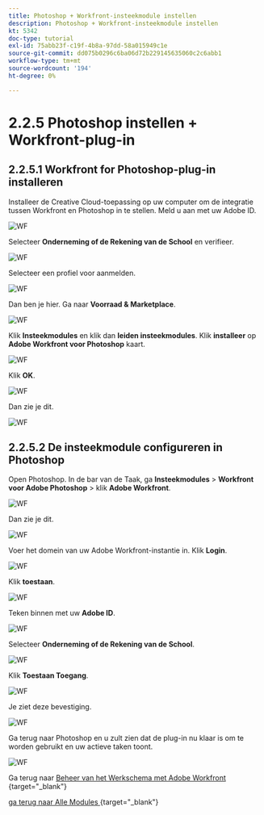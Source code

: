 ```yaml
---
title: Photoshop + Workfront-insteekmodule instellen
description: Photoshop + Workfront-insteekmodule instellen
kt: 5342
doc-type: tutorial
exl-id: 75abb23f-c19f-4b8a-97dd-58a015949c1e
source-git-commit: dd075b0296c6ba06d72b229145635060c2c6abb1
workflow-type: tm+mt
source-wordcount: '194'
ht-degree: 0%

---
```


# 2.2.5 Photoshop instellen + Workfront-plug-in

## 2.2.5.1 Workfront for Photoshop-plug-in installeren

Installeer de Creative Cloud-toepassing op uw computer om de integratie tussen Workfront en Photoshop in te stellen. Meld u aan met uw Adobe ID.

![ WF ](./images/wf1.png)

Selecteer **Onderneming of de Rekening van de School** en verifieer.

![ WF ](./images/wf2.png)

Selecteer een profiel voor aanmelden.

![ WF ](./images/wf3.png)

Dan ben je hier. Ga naar **Voorraad &amp; Marketplace**.

![ WF ](./images/wf4.png)

Klik **Insteekmodules** en klik dan **leiden insteekmodules**. Klik **installeer** op **Adobe Workfront voor Photoshop** kaart.

![ WF ](./images/wf5.png)

Klik **OK**.

![ WF ](./images/wf6.png)

Dan zie je dit.

![ WF ](./images/wf7.png)

## 2.2.5.2 De insteekmodule configureren in Photoshop

Open Photoshop. In de bar van de Taak, ga **Insteekmodules** > **Workfront voor Adobe Photoshop** > klik **Adobe Workfront**.

![ WF ](./images/wf8.png)

Dan zie je dit.

![ WF ](./images/wf9.png)

Voer het domein van uw Adobe Workfront-instantie in. Klik **Login**.

![ WF ](./images/wf10.png)

Klik **toestaan**.

![ WF ](./images/wf11.png)

Teken binnen met uw **Adobe ID**.

![ WF ](./images/wf12.png)

Selecteer **Onderneming of de Rekening van de School**.

![ WF ](./images/wf13.png)

Klik **Toestaan Toegang**.

![ WF ](./images/wf14.png)

Je ziet deze bevestiging.

![ WF ](./images/wf15.png)

Ga terug naar Photoshop en u zult zien dat de plug-in nu klaar is om te worden gebruikt en uw actieve taken toont.

![ WF ](./images/wf16.png)

Ga terug naar [ Beheer van het Werkschema met Adobe Workfront ](./workfront.md){target="_blank"}

[ ga terug naar Alle Modules ](./../../../overview.md){target="_blank"}
